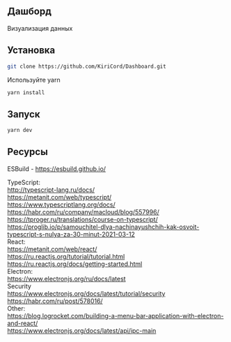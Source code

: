 ## Дашборд

Визуализация данных

## Установка

```bash
git clone https://github.com/KiriCord/Dashboard.git
```

Используйте yarn

```bash
yarn install
```

## Запуск

```bash
yarn dev
```

## Ресурсы

ESBuild - https://esbuild.github.io/<br/>

TypeScript:<br/>
http://typescript-lang.ru/docs/<br/>
https://metanit.com/web/typescript/<br/>
https://www.typescriptlang.org/docs/<br/>
https://habr.com/ru/company/macloud/blog/557996/<br/>
https://tproger.ru/translations/course-on-typescript/<br/>
https://proglib.io/p/samouchitel-dlya-nachinayushchih-kak-osvoit-typescript-s-nulya-za-30-minut-2021-03-12<br/>
React:<br/>
https://metanit.com/web/react/<br/>
https://ru.reactjs.org/tutorial/tutorial.html<br/>
https://ru.reactjs.org/docs/getting-started.html<br/>
Electron:<br/>
https://www.electronjs.org/ru/docs/latest<br/>
Security<br/>
https://www.electronjs.org/docs/latest/tutorial/security<br/>
https://habr.com/ru/post/578016/<br/>
Other:<br/>
https://blog.logrocket.com/building-a-menu-bar-application-with-electron-and-react/<br/>
https://www.electronjs.org/docs/latest/api/ipc-main<br/>



